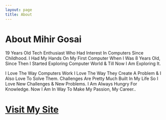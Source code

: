 ```yaml
---
layout: page
title: About
---
```


# About Mihir Gosai


19 Years Old Tech Enthusiast Who Had Interest In Computers Since Childhood. I Had My Hands On My First Computer When I Was 8 Years Old, Since Then I Started Exploring Computer World & Till Now I Am Exploring It.

I Love The Way Computers Work I Love The Way They Create A Problem & I Also Love To Solve Them. Challenges Are Pretty Much Built In My Life So I Love New Challenges & New Problems. I Am Always Hungry For Knowledge. Now I Am In Way To Make My Passion, My Career..

# [Visit My Site](https://mrw01f.github.io/)